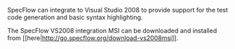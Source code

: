 SpecFlow can integrate to Visual Studio 2008 to provide support for the test code generation and basic syntax highlighting. 

The SpecFlow VS2008 integration MSI can be downloaded and installed from [[here|http://go.specflow.org/download-vs2008msi]].
